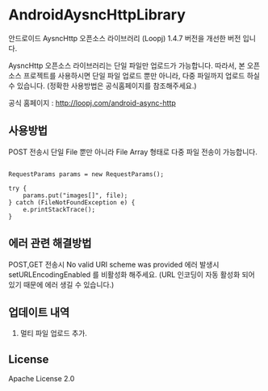 ﻿AndroidAysncHttpLibrary
=======================

안드로이드 AysncHttp 오픈소스 라이브러리 (Loopj) 1.4.7 버전을 개선한 버전 입니다.

AysncHttp 오픈소스 라이브러리는 단일 파일만 업로드가 가능합니다. 
따라서, 본 오픈소스 프로젝트를 사용하시면 단일 파일 업로드 뿐만 아니라,
다중 파일까지 업로드 하실 수 있습니다.
(정확한 사용방법은 공식홈페이지를 참조해주세요.)

공식 홈페이지 : http://loopj.com/android-async-http

사용방법
---------
POST 전송시 단일 File 뿐만 아니라 File Array 형태로 다중 파일 전송이 가능합니다.

```

RequestParams params = new RequestParams();

try {
	params.put("images[]", file);
} catch (FileNotFoundException e) {
	e.printStackTrace();
}

```


에러 관련 해결방법
---------
POST,GET 전송시 No valid URI scheme was provided 에러 발생시
setURLEncodingEnabled 를 비활성화 해주세요.
(URL 인코딩이 자동 활성화 되어 있기 때문에 에러 생길 수 있습니다.)


업데이트 내역
---------
1. 멀티 파일 업로드 추가.


License
---------
Apache License 2.0